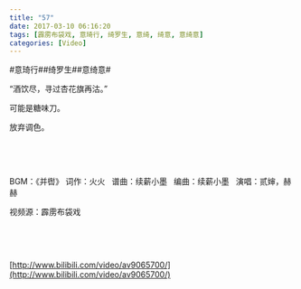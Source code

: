 ```yaml
---
title: "57"
date: 2017-03-10 06:16:20
tags: [霹雳布袋戏, 意琦行, 绮罗生, 意绮, 绮意, 意绮意]
categories: [Video]
---
```


<p dir="ltr"  >#意琦行##绮罗生##意绮意#</p> 
<p dir="ltr"  >“酒饮尽，寻过杏花旗再沽。”</p> 
<p dir="ltr"  >可能是糖味刀。</p> 
<p dir="ltr"  >放弃调色。</p> 
<p dir="ltr"  >&nbsp;</p> 
<p dir="ltr"  >&nbsp;</p> 
<p dir="ltr"  >BGM：《并辔》&nbsp;词作：火火&nbsp;&nbsp;&nbsp;谱曲：续薪小墨&nbsp;&nbsp;&nbsp;编曲：续薪小墨&nbsp;&nbsp;&nbsp;演唱：贰婶，赫赫&nbsp;&nbsp;</p> 
<p dir="ltr"  >视频源：霹雳布袋戏</p> 
<p dir="ltr"  >&nbsp;</p> 
<p dir="ltr"  >&nbsp;</p>

[http://www.bilibili.com/video/av9065700/](http://www.bilibili.com/video/av9065700/)